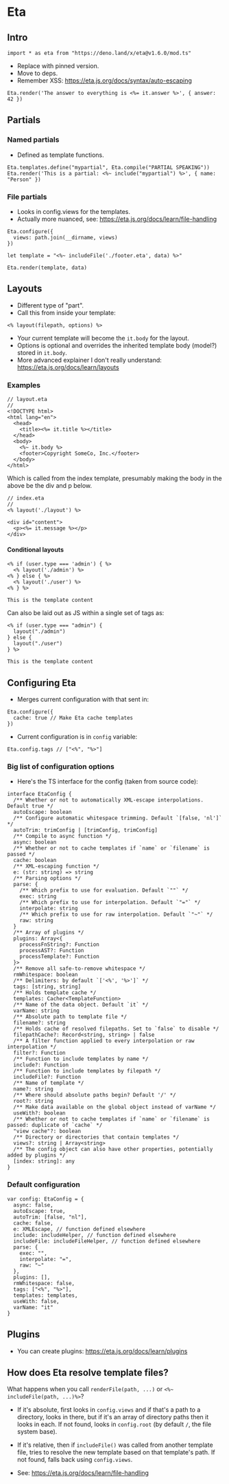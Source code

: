 # Eta

## Intro

```
import * as eta from "https://deno.land/x/eta@v1.6.0/mod.ts"
```

 - Replace with pinned version.
 - Move to deps.
 - Remember XSS: https://eta.js.org/docs/syntax/auto-escaping

```
Eta.render('The answer to everything is <%= it.answer %>', { answer: 42 })
```

## Partials

### Named partials

 - Defined as template functions.

```
Eta.templates.define("mypartial", Eta.compile("PARTIAL SPEAKING"))
Eta.render('This is a partial: <%~ include("mypartial") %>', { name: "Person" })
```

### File partials

 - Looks in config.views for the templates.
 - Actually more nuanced, see: https://eta.js.org/docs/learn/file-handling

```
Eta.configure({
  views: path.join(__dirname, views)
})

let template = "<%~ includeFile('./footer.eta', data) %>"

Eta.render(template, data)
```

## Layouts

 - Different type of "part".
 - Call this from inside your template:

```
<% layout(filepath, options) %>
```

 - Your current template will become the `it.body` for the layout.
 - Options is optional and overrides the inherited template body (model?) stored in `it.body`.
 - More advanced explainer I don't really understand: https://eta.js.org/docs/learn/layouts

### Examples

```
// layout.eta
//
<!DOCTYPE html>
<html lang="en">
  <head>
    <title><%= it.title %></title>
  </head>
  <body>
    <%~ it.body %>
    <footer>Copyright SomeCo, Inc.</footer>
  </body>
</html>
```

Which is called from the index template, presumably making the body in the above be the div and p below.

```
// index.eta
//
<% layout('./layout') %>

<div id="content">
  <p><%= it.message %></p>
</div>
```

#### Conditional layouts

```
<% if (user.type === 'admin') { %>
  <% layout('./admin') %>
<% } else { %>
  <% layout('./user') %>
<% } %>

This is the template content
```

Can also be laid out as JS within a single set of tags as:

```
<% if (user.type === "admin") {
  layout("./admin")
} else {
  layout("./user")
} %>

This is the template content
```

## Configuring Eta

 - Merges current configuration with that sent in:

```
Eta.configure({
  cache: true // Make Eta cache templates
})
```
 
 - Current configuration is in `config` variable:

```
Eta.config.tags // ["<%", "%>"]
```

### Big list of configuration options

 - Here's the TS interface for the config (taken from source code):

```
interface EtaConfig {
  /** Whether or not to automatically XML-escape interpolations. Default true */
  autoEscape: boolean
  /** Configure automatic whitespace trimming. Default `[false, 'nl']` */
  autoTrim: trimConfig | [trimConfig, trimConfig]
  /** Compile to async function */
  async: boolean
  /** Whether or not to cache templates if `name` or `filename` is passed */
  cache: boolean
  /** XML-escaping function */
  e: (str: string) => string
  /** Parsing options */
  parse: {
    /** Which prefix to use for evaluation. Default `""` */
    exec: string
    /** Which prefix to use for interpolation. Default `"="` */
    interpolate: string
    /** Which prefix to use for raw interpolation. Default `"~"` */
    raw: string
  }
  /** Array of plugins */
  plugins: Array<{
    processFnString?: Function
    processAST?: Function
    processTemplate?: Function
  }>
  /** Remove all safe-to-remove whitespace */
  rmWhitespace: boolean
  /** Delimiters: by default `['<%', '%>']` */
  tags: [string, string]
  /** Holds template cache */
  templates: Cacher<TemplateFunction>
  /** Name of the data object. Default `it` */
  varName: string
  /** Absolute path to template file */
  filename?: string
  /** Holds cache of resolved filepaths. Set to `false` to disable */
  filepathCache?: Record<string, string> | false
  /** A filter function applied to every interpolation or raw interpolation */
  filter?: Function
  /** Function to include templates by name */
  include?: Function
  /** Function to include templates by filepath */
  includeFile?: Function
  /** Name of template */
  name?: string
  /** Where should absolute paths begin? Default '/' */
  root?: string
  /** Make data available on the global object instead of varName */
  useWith?: boolean
  /** Whether or not to cache templates if `name` or `filename` is passed: duplicate of `cache` */
  "view cache"?: boolean
  /** Directory or directories that contain templates */
  views?: string | Array<string>
  /** The config object can also have other properties, potentially added by plugins */
  [index: string]: any
}
```

### Default configuration

```
var config: EtaConfig = {
  async: false,
  autoEscape: true,
  autoTrim: [false, "nl"],
  cache: false,
  e: XMLEscape, // function defined elsewhere
  include: includeHelper, // function defined elsewhere
  includeFile: includeFileHelper, // function defined elsewhere
  parse: {
    exec: "",
    interpolate: "=",
    raw: "~"
  },
  plugins: [],
  rmWhitespace: false,
  tags: ["<%", "%>"],
  templates: templates,
  useWith: false,
  varName: "it"
}
```

## Plugins

 - You can create plugins: https://eta.js.org/docs/learn/plugins

## How does Eta resolve template files?

What happens when you call `renderFile(path, ...)` or `<%~ includeFile(path, ...)%>`?

 - If it's absolute, first looks in `config.views` and if that's a path to a directory, looks in there, but if it's an array of directory paths then it looks in each. If not found, looks in `config.root` (by default `/`, the file system base).
 - If it's relative, then if `includeFile()` was called from another template file, tries to resolve the new template based on that template's path. If not found, falls back using `config.views`.



 - See: https://eta.js.org/docs/learn/file-handling
